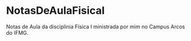 # NotasDeAulaFisicaI
Notas de Aula da disciplinia Física I ministrada por mim no Campus Arcos do IFMG.

